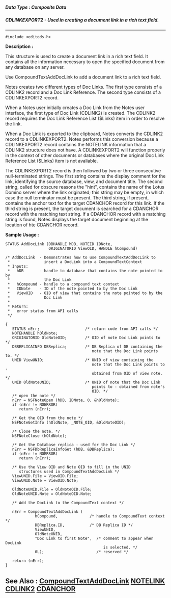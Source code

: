 ##### Data Type : Composite Data
##### CDLINKEXPORT2 - Used in creating a document link in a rich text field.
---
```
#include <editods.h>
```
**Description :**

This structure is used to create a document link in a rich text field.  It 
contains all the information necessary to open the specified document from any 
database on any server. 

Use CompoundTextAddDocLink to add a document link to a rich text field.

Notes creates two different types of Doc Links.  The first type consists of a 
CDLINK2 record and a Doc Link Reference.  The second type consists of a 
CDLINKEXPORT2 record.

When a Notes user initially creates a Doc Link from the Notes user interface, 
the first type of Doc Link (CDLINK2) is created. The CDLINK2 record requires 
the Doc Link Reference List ($Links) item in order to resolve the link.

When a Doc Link is exported to the clipboard, Notes converts the CDLINK2 record 
to a CDLINKEXPORT2.  Notes performs this conversion because a CDLINKEXPORT2 
record contains the NOTELINK information that a CDLINK2 structure does not 
have. A CDLINKEXPORT2 will function properly in the context of other documents 
or databases where the original Doc Link Reference List ($Links) item is not 
avaliable.

   The CDLINKEXPORT2 record is then followed by two or three consecutive 
null-terminated strings.  The first string contains the display comment for the 
link, identifying the source database, view, and document title.  The second 
string, called for obscure reasons the "hint", contains the name of the Lotus 
Domino server where the link originated;  this string may be empty, in which 
case the null terminator must be present.  The third string, if present, 
contains the anchor text for the target CDANCHOR record for this link.  If the 
third string is present, the target document is searched for a CDANCHOR record 
with the matching text string.  If a CDANCHOR record with a matching string is 
found, Notes displays the target document beginning at the location of hte 
CDANCHOR record.

**Sample Usage :**
```
STATUS AddDocLink (DBHANDLE hDB, NOTEID IDNote, 
                   ORIGINATORID ViewOID, HANDLE hCompound)

/* AddDocLink  - Demonstrates how to use CompoundTextAddDocLink to
 *               insert a DocLink into a CompoundTextContext
 * Inputs:
 *   hDB       - handle to database that contains the note pointed to by 
 *               the Doc Link
 *   hCompound - handle to a compound text context
 *   IDNote    - ID of the note pointed to by the Doc Link
 *   ViewOID   - OID of view that contains the note pointed to by the 
 *               Doc Link
 *
 * Return:
 *   error status from API calls
 */

{
   STATUS nErr;                    /* return code from API calls */
   NOTEHANDLE hOldNote;
   ORIGINATORID OldNoteOID;        /* OID of note Doc Link points to */
   DBREPLICAINFO DBReplica;        /* DB Replica of DB containing the
                                      note that the Doc Link points to. */
   UNID ViewUNID;                  /* UNID of view containing the
                                      note that the Doc Link points to -
                                      obtained from OID of view note. */
   UNID OldNoteUNID;               /* UNID of note that the Doc Link
                                      points to - obtained from note's 
                                      OID. */
   /* open the note */
   nErr = NSFNoteOpen (hDB, IDNote, 0, &hOldNote);
   if (nErr != NOERROR)
      return (nErr);

   /* Get the OID from the note */
   NSFNoteGetInfo (hOldNote, _NOTE_OID, &OldNoteOID);

   /* Close the note. */
   NSFNoteClose (hOldNote);

   /* Get the Database replica - used for the Doc Link */
   nErr = NSFDbReplicaInfoGet (hDB, &DBReplica);
   if (nErr != NOERROR)
      return (nErr);

   /* Use the View OID and Note OID to fill in the UNID
      structures used in CompoundTextAddDocLink */
   ViewUNID.File = ViewOID.File;
   ViewUNID.Note = ViewOID.Note;

   OldNoteUNID.File = OldNoteOID.File;
   OldNoteUNID.Note = OldNoteOID.Note;

   /* Add the DocLink to the CompoundText context */

   nErr = CompoundTextAddDocLink (
             hCompound,              /* handle to CompoundText context */
             DBReplica.ID,           /* DB Replica ID */
             ViewUNID,
             OldNoteUNID,
             "Doc Link to first Note",  /* comment to appear when DocLink
                                           is selected. */
             0L);                       /* reserved */

   return (nErr);
}
```
**See Also :**
[CompoundTextAddDocLink](/reference/Func/CompoundTextAddDocLink)
[NOTELINK](/reference/Data/NOTELINK)
[CDLINK2](/reference/Data/CDLINK2)
[CDANCHOR](/reference/Data/CDANCHOR)
---

